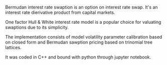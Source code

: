 Bermudan interest rate swaption is an option on interest rate swap. It's an interest rate dierivative product 
from capital markets. 

One factor Hull & White interest rate model is a popular choice for valuating swaptions due to its simplicity. 

The implementation consists of model volatility parameter calibration based on closed form 
and Bermudan sawption pricing based on trinomial tree lattices. 

It was coded in C++ and bound with python through jupyter notebook. 
